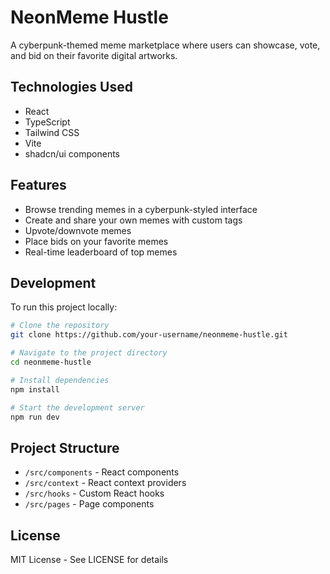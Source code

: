 
# NeonMeme Hustle

A cyberpunk-themed meme marketplace where users can showcase, vote, and bid on their favorite digital artworks.

## Technologies Used

- React
- TypeScript
- Tailwind CSS
- Vite
- shadcn/ui components

## Features

- Browse trending memes in a cyberpunk-styled interface
- Create and share your own memes with custom tags
- Upvote/downvote memes
- Place bids on your favorite memes
- Real-time leaderboard of top memes

## Development

To run this project locally:

```bash
# Clone the repository
git clone https://github.com/your-username/neonmeme-hustle.git

# Navigate to the project directory
cd neonmeme-hustle

# Install dependencies
npm install

# Start the development server
npm run dev
```

## Project Structure

- `/src/components` - React components
- `/src/context` - React context providers
- `/src/hooks` - Custom React hooks
- `/src/pages` - Page components

## License

MIT License - See LICENSE for details
